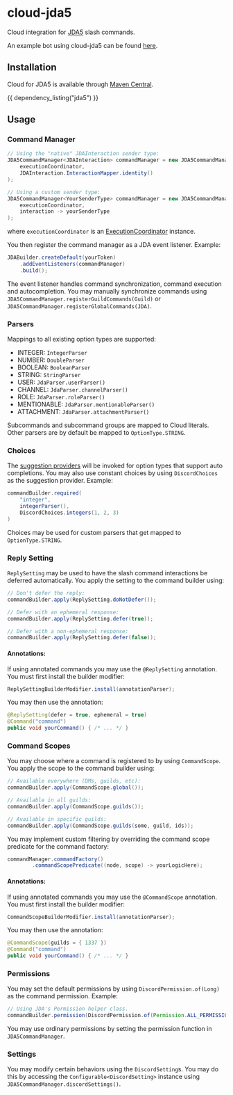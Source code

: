 # cloud-jda5

Cloud integration for [JDA5](https://github.com/discord-jda/JDA) slash commands.

An example bot using cloud-jda5 can be found [here](https://github.com/Incendo/cloud-discord/tree/master/examples/example-jda5).

## Installation

Cloud for JDA5 is available through [Maven Central](https://central.sonatype.com/artifact/org.incendo/cloud-jda5).

{{ dependency_listing("jda5") }}

## Usage

### Command Manager

```java
// Using the "native" JDAInteraction sender type:
JDA5CommandManager<JDAInteraction> commandManager = new JDA5CommandManager<>(
    executionCoordinator,
    JDAInteraction.InteractionMapper.identity()
);

// Using a custom sender type:
JDA5CommandManager<YourSenderType> commandManager = new JDA5CommandManager<>(
    executionCoordinator,
    interaction -> yourSenderType
);
```

where `executionCoordinator` is an
[ExecutionCoordinator](../core/index.md#execution-coordinators) instance.

You then register the command manager as a JDA event listener. Example:

```java
JDABuilder.createDefault(yourToken)
    .addEventListeners(commandManager)
    .build();
```

The event listener handles command synchronization, command execution and
autocompletion. You may manually synchronize commands using
`JDA5CommandManager.registerGuildCommands(Guild)` or
`JDA5CommandManager.registerGlobalCommands(JDA)`.

### Parsers

Mappings to all existing option types are supported:

- INTEGER: `IntegerParser`
- NUMBER: `DoubleParser`
- BOOLEAN: `BooleanParser`
- STRING: `StringParser`
- USER: `JdaParser.userParser()`
- CHANNEL: `JdaParser.channelParser()`
- ROLE: `JdaParser.roleParser()`
- MENTIONABLE: `JdaParser.mentionableParser()`
- ATTACHMENT: `JdaParser.attachmentParser()`

Subcommands and subcommand groups are mapped to Cloud literals.
Other parsers are by default be mapped to `OptionType.STRING`.

### Choices

The [suggestion providers](../core/index.md#suggestions) will be invoked for option types that support
auto completions.
You may also use constant choices by using `DiscordChoices` as the suggestion provider. Example:

```java
commandBuilder.required(
    "integer",
    integerParser(),
    DiscordChoices.integers(1, 2, 3)
)
```

Choices may be used for custom parsers that get mapped to `OptionType.STRING`.

### Reply Setting

`ReplySetting` may be used to have the slash command interactions be deferred automatically.
You apply the setting to the command builder using:

```java
// Don't defer the reply:
commandBuilder.apply(ReplySetting.doNotDefer());

// Defer with an ephemeral response:
commandBuilder.apply(ReplySetting.defer(true));

// Defer with a non-ephemeral response:
commandBuilder.apply(ReplySetting.defer(false));
```

#### Annotations:

If using annotated commands you may use the `@ReplySetting` annotation. You must first install
the builder modifier:

```java
ReplySettingBuilderModifier.install(annotationParser);
```

You may then use the annotation:

```java
@ReplySetting(defer = true, ephemeral = true)
@Command("command")
public void yourCommand() { /* ... */ }
```

### Command Scopes

You may choose where a command is registered to by using `CommandScope`. You apply the scope to the command builder using:

```java
// Available everywhere (DMs, guilds, etc):
commandBuilder.apply(CommandScope.global());

// Available in all guilds:
commandBuilder.apply(CommandScope.guilds());

// Available in specific guilds:
commandBuilder.apply(CommandScope.guilds(some, guild, ids));
```

You may implement custom filtering by overriding the command scope predicate for the command factory:

```java
commandManager.commandFactory()
        .commandScopePredicate((node, scope) -> yourLogicHere);
```

#### Annotations:

If using annotated commands you may use the `@CommandScope` annotation. You must first install the builder modifier:

```java
CommandScopeBuilderModifier.install(annotationParser);
```

You may then use the annotation:

```java
@CommandScope(guilds = { 1337 })
@Command("command")
public void yourCommand() { /* ... */ }
```

### Permissions

You may set the default permissions by using `DiscordPermission.of(Long)` as the command permission. Example:

```java
// Using JDA's Permission helper class.
commandBuilder.permission(DiscordPermission.of(Permission.ALL_PERMISSION))
```

You may use ordinary permissions by setting the permission function in `JDA5CommandManager`.

### Settings

You may modify certain behaviors using the `DiscordSetting`s. You may do this by
accessing the `Configurable<DiscordSetting>` instance using `JDA5CommandManager.discordSettings()`.
